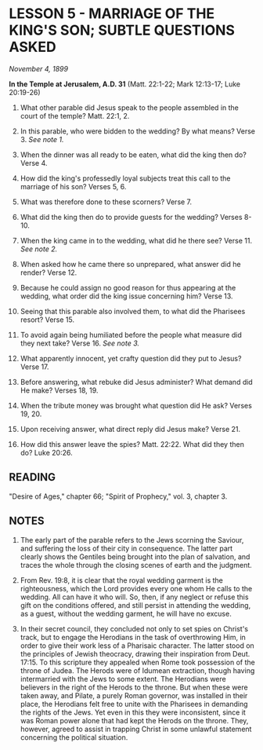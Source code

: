 # LESSON 5 - MARRIAGE OF THE KING'S SON; SUBTLE QUESTIONS ASKED

*November 4, 1899*

**In the Temple at Jerusalem, A.D. 31**
(Matt. 22:1-22; Mark 12:13-17; Luke 20:19-26)

1. What other parable did Jesus speak to the people assembled in the court of the temple? Matt. 22:1, 2.

2. In this parable, who were bidden to the wedding? By what means? Verse 3. *See note 1.*

3. When the dinner was all ready to be eaten, what did the king then do? Verse 4.

4. How did the king's professedly loyal subjects treat this call to the marriage of his son? Verses 5, 6.

5. What was therefore done to these scorners? Verse 7.

6. What did the king then do to provide guests for the wedding? Verses 8-10.

7. When the king came in to the wedding, what did he there see? Verse 11. *See note 2.*

8. When asked how he came there so unprepared, what answer did he render? Verse 12.

9. Because he could assign no good reason for thus appearing at the wedding, what order did the king issue concerning him? Verse 13.

10. Seeing that this parable also involved them, to what did the Pharisees resort? Verse 15.

11. To avoid again being humiliated before the people what measure did they next take? Verse 16. *See note 3.*

12. What apparently innocent, yet crafty question did they put to Jesus? Verse 17.

13. Before answering, what rebuke did Jesus administer? What demand did He make? Verses 18, 19.

14. When the tribute money was brought what question did He ask? Verses 19, 20.

15. Upon receiving answer, what direct reply did Jesus make? Verse 21.

16. How did this answer leave the spies? Matt. 22:22. What did they then do? Luke 20:26.

## READING
"Desire of Ages," chapter 66; "Spirit of Prophecy," vol. 3, chapter 3.

## NOTES

1. The early part of the parable refers to the Jews scorning the Saviour, and suffering the loss of their city in consequence. The latter part clearly shows the Gentiles being brought into the plan of salvation, and traces the whole through the closing scenes of earth and the judgment.

2. From Rev. 19:8, it is clear that the royal wedding garment is the righteousness, which the Lord provides every one whom He calls to the wedding. All can have it who will. So, then, if any neglect or refuse this gift on the conditions offered, and still persist in attending the wedding, as a guest, without the wedding garment, he will have no excuse.

3. In their secret council, they concluded not only to set spies on Christ's track, but to engage the Herodians in the task of overthrowing Him, in order to give their work less of a Pharisaic character. The latter stood on the principles of Jewish theocracy, drawing their inspiration from Deut. 17:15. To this scripture they appealed when Rome took possession of the throne of Judea. The Herods were of Idumean extraction, though having intermarried with the Jews to some extent. The Herodians were believers in the right of the Herods to the throne. But when these were taken away, and Pilate, a purely Roman governor, was installed in their place, the Herodians felt free to unite with the Pharisees in demanding the rights of the Jews. Yet even in this they were inconsistent, since it was Roman power alone that had kept the Herods on the throne. They, however, agreed to assist in trapping Christ in some unlawful statement concerning the political situation.